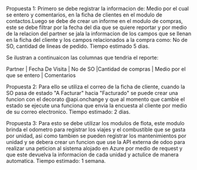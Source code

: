 Propuesta 1: Primero se debe registrar la informacion de: Medio por el cual se entero y comentarios, en la ficha de clientes en el modulo de contactos.Luego se debe de crear un informe en el modulo de compras, este se debe filtrar por la fecha del dia que se quiere reportar y por medio de la relacion del partner se jala la informacion de los campos que se llenan en la ficha del cliente y los campos relacionados a la compra como: No de SO, cantidad de lineas de pedido. Tiempo estimado 5 dias.

Se ilustran a continuaicon las columnas que tendria el reporte: 


Partner | Fecha De Visita | No de SO |Cantidad de compras | Medio por el que se entero | Comentarios 



Propuesta 2: Para ello se utiliza el correo de la ficha de cliente, cuando la SO pasa de estado "A Facturar" hacia "Facturado" se puede crear una funcion con el decorato @api.onchange y que al momento que cambie el estado se ejecute una funciona que envia la encuesta al cliente por medio de su correo electronico. Tiempo estimado: 2 dias.


Propuesta 3: Para esto se debe utilizar los modulos de flota, este modulo brinda el odometro para registrar los viajes y el combustible que se gasta por unidad, asi como tambien se pueden registrar los mantenimientos por unidad y se debera crear un funcion que use la API externa de odoo para realizar una peticion al sistema alojado en Azure por medio de request y que este devuelva la informacion de cada unidad y actulice de manera automatica.  Tiempo estimado: 1 semana.